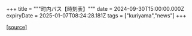 +++
title = """町内バス【時刻表】"""
date = 2024-09-30T15:00:00.000Z
expiryDate = 2025-01-07T08:24:28.181Z
tags = ["kuriyama","news"]
+++


[[source]](https://www.town.kuriyama.hokkaido.jp/soshiki/47/28990.html)
